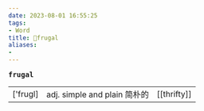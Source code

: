 ```yaml
---
date: 2023-08-01 16:55:25
tags: 
- Word
title: 📖frugal
aliases: 
- 
---
```


<pre><strong>frugal</strong></pre>
|   |   |   |
|---|---|---|
|['fruɡl]|adj. simple and plain 简朴的|[[thrifty]]|